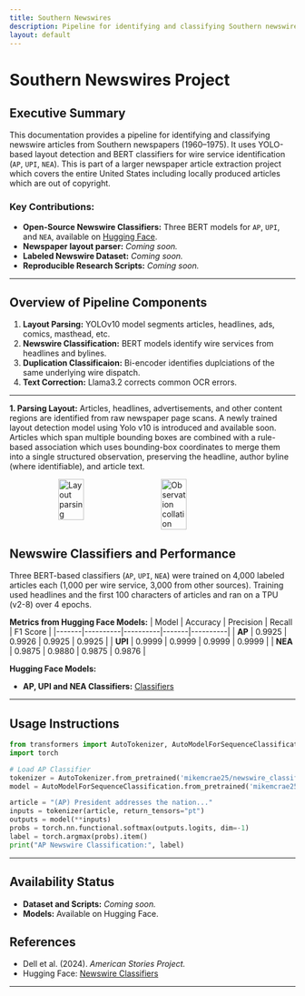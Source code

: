 ```yaml
---
title: Southern Newswires
description: Pipeline for identifying and classifying Southern newswire articles.
layout: default
---
```


# Southern Newswires Project

## Executive Summary
This documentation provides a pipeline for identifying and classifying newswire articles from Southern newspapers (1960–1975). It uses YOLO-based layout detection and BERT classifiers for wire service identification (`AP`, `UPI`, `NEA`). This is part of a larger newspaper article extraction project which covers the entire United States including locally produced articles which are out of copyright. 

### Key Contributions:
- **Open-Source Newswire Classifiers:** Three BERT models for `AP`, `UPI`, and `NEA`, available on [Hugging Face](https://huggingface.co/mikemcrae25/newswire_classifiers).
- **Newspaper layout parser:** *Coming soon.*
- **Labeled Newswire Dataset:** *Coming soon.*
- **Reproducible Research Scripts:** *Coming soon.*

---

## Overview of Pipeline Components
1. **Layout Parsing:** YOLOv10 model segments articles, headlines, ads, comics, masthead, etc.
2. **Newswire Classification:** BERT models identify wire services from headlines and bylines.
3. **Duplication Classificaion:** Bi-encoder identifies duplciations of the same underlying wire dispatch. 
4. **Text Correction:** Llama3.2 corrects common OCR errors.

---
**1. Parsing Layout:** Articles, headlines, advertisements, and other content regions are identified from raw newspaper page scans. A newly trained layout detection model using Yolo v10 is introduced and available soon. Articles which span multiple bounding boxes are combined with a rule-based association which uses bounding-box coordinates to merge them into a single structured observation, preserving the headline, author byline (where identifiable), and article text. 

<div style="display: flex; justify-content: center; gap: 30px;">
  <img src="/images/layout_boxes_0.jpg" alt="Layout parsing" style="width: 30%;">
  <img src="/images/layout.jpg" alt="Observation collation" style="width: 30%;">
</div>

## Newswire Classifiers and Performance
Three BERT-based classifiers (`AP`, `UPI`, `NEA`) were trained on 4,000 labeled articles each (1,000 per wire service, 3,000 from other sources). Training used headlines and the first 100 characters of articles and ran on a TPU (v2-8) over 4 epochs.

**Metrics from Hugging Face Models:**
| Model | Accuracy | Precision | Recall | F1 Score |
|-------|----------|----------|-------|----------|
| **AP** | 0.9925 | 0.9926 | 0.9925 | 0.9925 |
| **UPI** | 0.9999 | 0.9999 | 0.9999 | 0.9999 |
| **NEA** | 0.9875 | 0.9880 | 0.9875 | 0.9876 |

**Hugging Face Models:**
- **AP, UPI and NEA Classifiers:** [Classifiers](https://huggingface.co/mikemcrae25/newswire_classifiers)
---

## Usage Instructions
```python
from transformers import AutoTokenizer, AutoModelForSequenceClassification
import torch

# Load AP Classifier
tokenizer = AutoTokenizer.from_pretrained('mikemcrae25/newswire_classifiers/ap')
model = AutoModelForSequenceClassification.from_pretrained('mikemcrae25/newswire_classifiers/ap')

article = "(AP) President addresses the nation..."
inputs = tokenizer(article, return_tensors="pt")
outputs = model(**inputs)
probs = torch.nn.functional.softmax(outputs.logits, dim=-1)
label = torch.argmax(probs).item()
print("AP Newswire Classification:", label)
```

---

## Availability Status
- **Dataset and Scripts:** *Coming soon.*
- **Models:** Available on Hugging Face.

## References
- Dell et al. (2024). *American Stories Project.*
- Hugging Face: [Newswire Classifiers](https://huggingface.co/mikemcrae25/newswire_classifiers)

---


